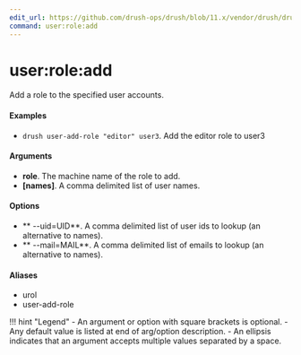 ```yaml
---
edit_url: https://github.com/drush-ops/drush/blob/11.x/vendor/drush/drush/src/Drupal/Commands/core/UserCommands.php
command: user:role:add
---
```

# user:role:add

Add a role to the specified user accounts.

#### Examples

- <code>drush user-add-role "editor" user3</code>. Add the editor role to user3

#### Arguments

- **role**. The machine name of the role to add.
- **[names]**. A comma delimited list of user names.

#### Options

- ** --uid=UID**. A comma delimited list of user ids to lookup (an alternative to names).
- ** --mail=MAIL**. A comma delimited list of emails to lookup (an alternative to names).

#### Aliases

- urol
- user-add-role

!!! hint "Legend"
    - An argument or option with square brackets is optional.
    - Any default value is listed at end of arg/option description.
    - An ellipsis indicates that an argument accepts multiple values separated by a space.